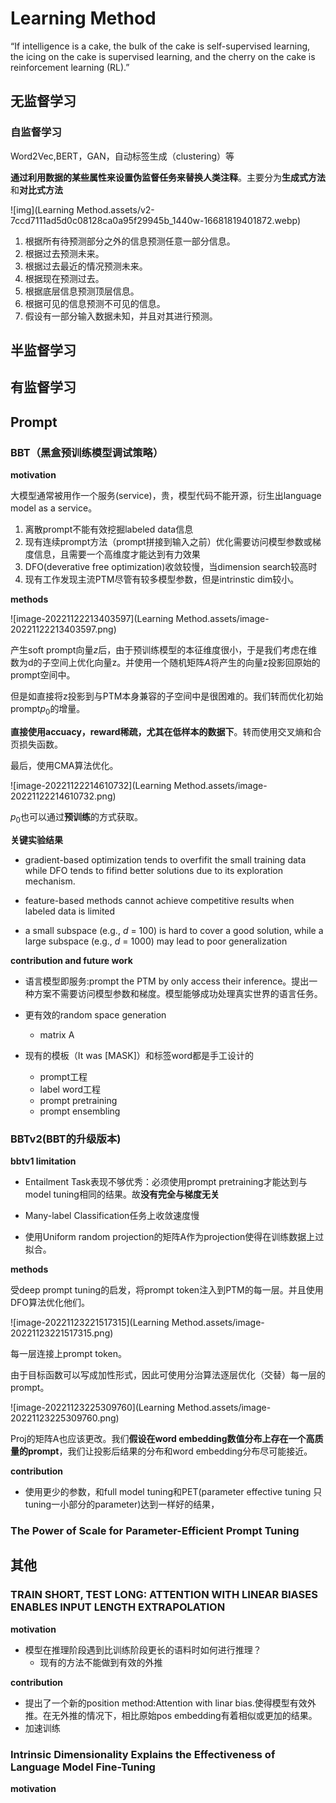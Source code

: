 # Learning Method

“If intelligence is a cake, the bulk of the cake is self-supervised learning, the icing on the cake is supervised learning, and the cherry on the cake is reinforcement learning (RL).”

## 无监督学习

### 自监督学习

Word2Vec,BERT，GAN，自动标签生成（clustering）等

**通过利用数据的某些属性来设置伪监督任务来替换人类注释**。主要分为**生成式方法**和**对比式方法**

![img](Learning Method.assets/v2-7ccd7111ad5d0c08128ca0a95f29945b_1440w-16681819401872.webp)

1. 根据所有待预测部分之外的信息预测任意一部分信息。
2. 根据过去预测未来。
3. 根据过去最近的情况预测未来。
4. 根据现在预测过去。
5. 根据底层信息预测顶层信息。
6. 根据可见的信息预测不可见的信息。
7. 假设有一部分输入数据未知，并且对其进行预测。



## 半监督学习





## 有监督学习	

## Prompt

### BBT（黑盒预训练模型调试策略）

**motivation**

大模型通常被用作一个服务(service)，贵，模型代码不能开源，衍生出language model as a service。

1. 离散prompt不能有效挖掘labeled data信息
2. 现有连续prompt方法（prompt拼接到输入之前）优化需要访问模型参数或梯度信息，且需要一个高维度才能达到有力效果
3. DFO(deverative free optimization)收敛较慢，当dimension search较高时
4. 现有工作发现主流PTM尽管有较多模型参数，但是intrinstic dim较小。

**methods**

![image-20221122213403597](Learning Method.assets/image-20221122213403597.png)

产生soft prompt向量$z$后，由于预训练模型的本征维度很小，于是我们考虑在维数为d的子空间上优化向量z。并使用一个随机矩阵$A$将产生的向量z投影回原始的prompt空间中。

但是如直接将z投影到与PTM本身兼容的子空间中是很困难的。我们转而优化初始prompt$p_0$的增量。

**直接使用accuacy，reward稀疏，尤其在低样本的数据下**。转而使用交叉熵和合页损失函数。

最后，使用CMA算法优化。

![image-20221122214610732](Learning Method.assets/image-20221122214610732.png)

$p_0$也可以通过**预训练**的方式获取。

**关键实验结果**

- gradient-based optimization tends to overfifit the small training data while DFO tends to fifind better solutions due to its exploration mechanism.

- feature-based methods cannot achieve competitive results when
  labeled data is limited
- a small subspace (e.g., *d* = 100) is hard to cover a good solution, while a large subspace (e.g., *d* = 1000) may lead to poor generalization

**contribution and future work**

- 语言模型即服务:prompt the PTM by only access their inference。提出一种方案不需要访问模型参数和梯度。模型能够成功处理真实世界的语言任务。

- 更有效的random space generation
  - matrix A
- 现有的模板（It was [MASK]）和标签word都是手工设计的
  - prompt工程
  - label word工程
  - prompt pretraining
  - prompt ensembling

### BBTv2(BBT的升级版本)

**bbtv1 limitation**

- Entailment Task表现不够优秀：必须使用prompt pretraining才能达到与model tuning相同的结果。故**没有完全与梯度无关**
- Many-label Classification任务上收敛速度慢

- 使用Uniform random projection的矩阵A作为projection使得在训练数据上过拟合。

**methods**

受deep prompt tuning的启发，将prompt token注入到PTM的每一层。并且使用DFO算法优化他们。

![image-20221123221517315](Learning Method.assets/image-20221123221517315.png)

每一层连接上prompt token。

由于目标函数可以写成加性形式，因此可使用分治算法逐层优化（交替）每一层的prompt。

![image-20221123225309760](Learning Method.assets/image-20221123225309760.png)

Proj的矩阵A也应该更改。我们**假设在word embedding数值分布上存在一个高质量的prompt**，我们让投影后结果的分布和word embedding分布尽可能接近。

**contribution**

- 使用更少的参数，和full model tuning和PET(parameter effective tuning 只tuning一小部分的parameter)达到一样好的结果，



### The Power of Scale for Parameter-Efficient Prompt Tuning



## 其他

### TRAIN SHORT, TEST LONG: ATTENTION WITH LINEAR BIASES ENABLES INPUT LENGTH EXTRAPOLATION

**motivation**

- 模型在推理阶段遇到比训练阶段更长的语料时如何进行推理？
  - 现有的方法不能做到有效的外推

**contribution**

- 提出了一个新的position method:Attention with linar bias.使得模型有效外推。在无外推的情况下，相比原始pos embedding有着相似或更加的结果。
- 加速训练

### Intrinsic Dimensionality Explains the Effectiveness of Language Model Fine-Tuning

**motivation**

